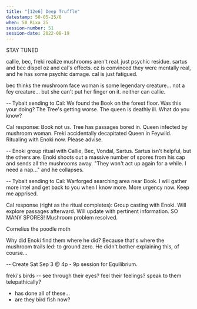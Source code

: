 ```yaml
---
title: "[12e6] Deep Truffle"
datestamp: 50-05-25/6
when: 50 Rixa 25
session-number: 51
session-date: 2022-08-19
---
```


STAY TUNED

callie, bec, freki realize mushrooms aren't real. just psychic residue.
sartus and bec dispel oz and cal's effects.
oz is convinced they were mentally real, and he has some psychic damage.
cal is just fatigued.

bec thinks the mushroom face woman is some legendary creature... not a fey creature... but she can't put her finger on it. neither can callie.

--
Tybalt sending to Cal:
We found the Book on the forest floor. Was this your doing? The Tree's getting
worse. The queen is deathly ill. What do you know?

Cal response:
Book not us. Tree has passages bored in. Queen infected by mushroom woman. Freki accidentally decapitated Queen in Feywild. Ritualing with Enoki now. Please advise.

--
Enoki group ritual with Callie, Bec, Vondal, Sartus. Sartus isn't helpful, but the others are. Enoki shoots out a massive number of spores from his cap and sends all the mushrooms away. "They won't act up again for a while. I need a nap..." and he collapses.

--
Tybalt sending to Cal:
Warforged searching area near Book. I will gather more intel and get back to you when I know more. More urgency now. Keep me apprised.

Cal response (right as the ritual completes): 
Group casting with Enoki. Will explore passages afterward. Will update with pertinent information. SO MANY SPORES! Mushroom problem resolved.


Cornelius the poodle moth

Why did Enoki find them where he did? Because that's where the mushroom trails led: to ground zero. He didn't bother explaining this, of course...

--
Create Sat Sep 3 @ 4p - 9p session for Equilibrium.

freki's birds -- see through their eyes? feel their feelings? speak to them telepathically?
- has done all of these...
- are they bird fish now?

